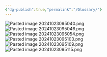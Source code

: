 ```yaml
---
{"dg-publish":true,"permalink":"/Glossary/"}
---
```


![Pasted image 20241023095040.png](/img/user/attachments/Pasted%20image%2020241023095040.png)![Pasted image 20241023095046.png](/img/user/attachments/Pasted%20image%2020241023095046.png)![Pasted image 20241023095054.png](/img/user/attachments/Pasted%20image%2020241023095054.png)![Pasted image 20241023095103.png](/img/user/attachments/Pasted%20image%2020241023095103.png)![Pasted image 20241023095109.png](/img/user/attachments/Pasted%20image%2020241023095109.png)![Pasted image 20241023095115.png](/img/user/attachments/Pasted%20image%2020241023095115.png)